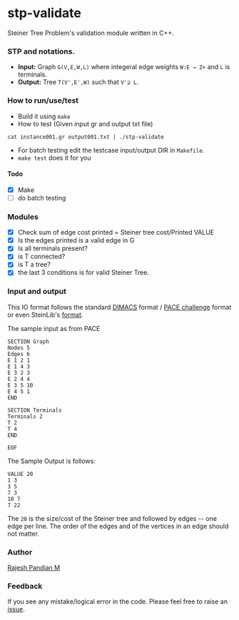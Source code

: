 # stp-validate
Steiner Tree Problem's validation module written in C++.

### STP and notations.
- **Input:** Graph `G(V,E,W,L)` where integeral edge weights `W:E → Z+` and `L` is terminals.
- **Output:** Tree `T(V',E',W)` such that `V'⊇ L`.

### How to run/use/test

- Build it using `make`
- How to test (Given input gr and output txt file)

```
cat instance001.gr output001.txt | ./stp-validate
```

- For batch testing edit the testcase input/output DIR in `Makefile`.
- `make test` does it for you

#### Todo
- [x] Make
- [ ] do batch testing

### Modules

- [x] Check sum of edge cost printed = Steiner tree cost/Printed VALUE
- [x] Is the edges printed is a valid edge in G
- [x] Is all terminals present?
- [x] is T connected?
- [x] is T a tree?
- [x] the last 3 conditions is for valid Steiner Tree.

### Input and output
This IO format follows the standard [DIMACS](http://dimacs11.zib.de/downloads.html#stpg) format / [PACE challenge](https://pacechallenge.org/2018/steiner-tree/#appendix-a-graph-format) format 
or even SteinLib's [format](http://steinlib.zib.de/format.php). 

The sample input as from PACE

```
SECTION Graph
Nodes 5
Edges 6
E 1 2 1
E 1 4 3
E 3 2 3
E 2 4 4
E 3 5 10
E 4 5 1
END

SECTION Terminals
Terminals 2
T 2
T 4
END

EOF
```

The Sample Output is follows:
```
VALUE 20
1 3
3 5
7 3
10 7
7 22
```

The `20` is the size/cost of the Steiner tree and followed by edges -- one edge per line. The order of the edges and of the vertices in an edge should not matter.

### Author
[Rajesh Pandian M](http://mrprajesh.github.io)

### Feedback
If you see any mistake/logical error in the code. Please feel free to raise an [issue](https://github.com/mrprajesh/stp-validate/issues/new).
